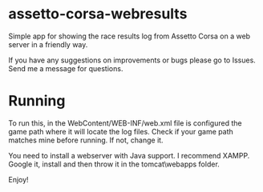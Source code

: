 # assetto-corsa-webresults

Simple app for showing the race results log from Assetto Corsa on a web server in a friendly way.

If you have any suggestions on improvements or bugs please go to Issues. Send me a message for questions.

# Running

To run this, in the WebContent/WEB-INF/web.xml file is configured the game path where it will locate the log files. Check if your game path matches mine before running. If not, change it.

You need to install a webserver with Java support. I recommend XAMPP. Google it, install and then throw it in the tomcat\webapps folder.

Enjoy!
